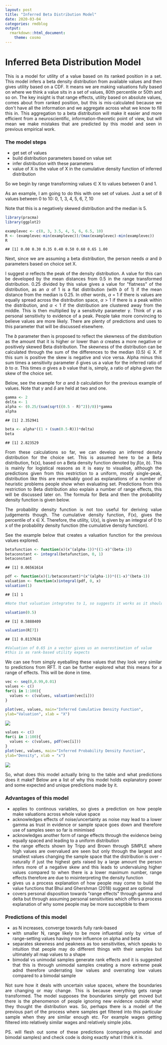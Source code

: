 ```yaml
---
layout: post
title: "Inferred Beta Distribution Model"
date: 2020-03-04
categories: rmdblog
output:
  rmarkdown::html_document:
    theme: cosmo
---
```

<style>
body {
text-align: justify}
</style>

# Inferred Beta Distribution Model

This is a model for utility of a value based on its ranked position in a set. This model infers a beta density distribution from available values and then gives utility based on a CDF. It means we are making valuations fully based on where we think a value sits in a set of values, 80th percentile or 50th and so on. The key insight is that range effects, utility based on absolute values, comes about from ranked position, but this is mis-calculated because we don't have all the information and we aggregate across what we know to fill this in. This aggregation to a beta distribution will make it easier and more efficient from a neuroscientific, information-theoretic point of view, but will mean we make mistakes that are predicted by this model and seen in previous empirical work.

### The model steps

-   get set of values
-   build distribution parameters based on value set
-   infer distribution with these parameters
-   value of X is the value of X in the cumulative density function of inferred distribution

So we begin by range transforming values ∈ X to values between 0 and 1.

As an example, I am going to do this with one set of values. Just a set of 8 values between 0 to 10: 0, 1, 3, 4, 5, 6, 7, 10

 Note that this is a negatively skewed distribution and the median is 5.

``` r
library(pracma)
library(ggplot2)
```

``` r
examplevec <- c(0, 3, 3.5, 4, 5, 6, 6.5, 10)
R <- (examplevec-min(examplevec))/(max(examplevec)-min(examplevec))
R
```

    ## [1] 0.00 0.30 0.35 0.40 0.50 0.60 0.65 1.00

Next, since we are assuming a beta distribution, the person needs *α* and <i>b</i> parameters based on choice set X.

I suggest *α* reflects the peak of the density distribution. A value for this can be developed by the mean distances from 0.5 in the range transformed distribution. 0.25 divided by this value gives a value for "flatness" of the distribution, as an *α* of 1 is a flat distribution (with <i>b</i> of 1) if the mean distance from the median is 0.25. In other words, *α* = 1 if there is values are equally spread across the distribution space, *α* &gt; 1 if there is a peak within the distribution, and *α* &lt; 1 if the distribution are clustered away from the middle. This is then multiplied by a sensitivity parameter *γ*. Think of *γ* as personal sensitivity to evidence of a peak. People take more convincing to believe values are more likely. There are plenty of predictions and uses to this parameter that will be discussed elsewhere.

The <i>b</i> parameter then is proposed to reflect the skewness of the distribution as the amount that it is higher or lower than *α* creates a more negative or positively skewed Beta distribution. The skewness of the distribution can be calculated through the sum of the differences to the median (0.5) ∈ X. If this sum is positive the skew is negative and vice versa. Alpha minus this sum times a sensitivity parameter *δ* gives us a value for the inferred ratio of <i>b</i> to *α*. This times *α* gives a <i>b</i> value that is, simply, a ratio of alpha given the skew of the choice set.

Below, see the example for *α* and <i>b</i> calculation for the previous example of values. Note that *γ* and *δ* are held at two and one.

``` r
gamma <- 2
delta <- 1
alpha <- (0.25/(sum(sqrt((0.5 - R)^2))/8))*gamma
alpha
```

    ## [1] 2.352941

``` r
beta <- alpha*((1 + (sum(0.5-R)))*delta)
beta
```

    ## [1] 2.823529

From these calculations so far, we can develop an inferred density distribution for the choice set. This is assumed here to be a Beta distribution, fx(x), based on a Beta density function denoted by *β*(*α*, <i>b</i>). This is mainly for logistical reasons as it is easy to visualise, although the predictions given from this restriction to a uniform, mostly single-peak, distribution like this are remarkably good as explanations of a number of heuristic problems people show when evaluating set. Predictions from this restriction to Beta distribution also explain a number of range effects, this will be discussed later on. The formula for Beta and then the probability density function is given below.

The probability density function is not too useful for deriving value judgements though. The cumulative density function, F(x), gives the percentile of x ∈ X. Therefore, the utility, U(x), is given by an integral of 0 to x of the probability density function (the cumulative density function).

 See the example below that creates a valuation function for the previous values explored.

``` r
betafunction <- function(x)(x^(alpha-1))*((1-x)^(beta-1))
betaconstant <- integral(betafunction, 0, 1)
betaconstant
```

    ## [1] 0.06561614

``` r
pdf <- function(x)(1/betaconstant)*(x^(alpha-1))*((1-x)^(beta-1))
valuation <- function(x)integral(pdf, 0, x)
valuation(1)
```

    ## [1] 1

``` r
#Note that valuation integrates to 1, so suggests it works as it should

valuation(0.5)
```

    ## [1] 0.5888409

``` r
valuation(R[7])
```

    ## [1] 0.8137618

``` r
#Valuation of 0.65 in a vector gives us an overestimation of value
#this is as rank-based utility expects 
```

We can see from simply eyeballing these values that they look very similar to predictions from RFT. It can be further explored what this means for a range of effects. This will be done in time.

``` r
vec <- seq(0,0.99,0.01)
values <- c()
for(i in 1:100){
  values <- c(values, valuation(vec[i]))
}

plot(vec, values, main="Inferred Cumulative Density Function",
ylab="Valuation", xlab = "X")
```

![](IBD_model_md_files/figure-markdown_github/unnamed-chunk-5-1.png)

``` r
values <- c()
for(i in 1:100){
  values <- c(values, pdf(vec[i]))
}
plot(vec, values, main="Inferred Probability Density Function",
ylab="Density", xlab = "x")
```

![](IBD_model_md_files/figure-markdown_github/unnamed-chunk-5-2.png)

So, what does this model actually bring to the table and what predictions does it make? Below are a list of why this model holds explanatory power and some expected and unique predictions made by it.

### Advantages of this model

-   applies to continous variables, so gives a prediction on how people make valuations across whole value space
-   acknowledges effects of noise/uncertainty as noise may lead to a lower gamma as trust in evidence or sample space goes down and therefore use of samples seen so far is minimised
-   acknowledges another form of range effects through the evidence being equally spaced and leading to a uniform distribution
-   the range effects shown by Tripp and Brown through SIMPLE where high values are overvalued are seen but only through the largest and smallest values changing the sample space that the distribution is over - naturally if just the highest gets raised by a large amount the person infers more of a negative skew and this leads to undervaluing higher values compared to when there is a lower maximum number, range effects therefore are due to misinterpreting the density function
-   gives us a process explanation of how people may come to build the value functions that Bhui and Ghershman (2018) suggest are optimal
-   covers personal disposition towards "range effects" through gamma and delta but through assuming personal sensitivities which offers a process explanation of why some people may be more succeptible to them

### Predictions of this model

-   as N increases, converge towards fully rank-based
-   with smaller N, range likely to be more influential only by virtue of range-setting values having more influence on alpha and beta
-   separates skewness and peakness as too sensitivities, which speaks to intuition that people may do different things with their samples but ultimately all map values to a shape
-   bimodal vs unimodal samples generate rank effects and it is suggested that this is through unimodal samples creating a more extreme peak adnd therefore underrating low values and overrating low values compared to a bimodal sample

Not sure how it deals with uncertain value spaces, where the boundaries are changing or may change. This is because everything gets range transformed. The model supposes the boundaries simply get moved but there is the phenomenon of people ignoring new evidence outside what they thought the distribution was. So, perhaps there is a model of the previous part of the process where samples get filtered into this particular sample when they are similar enough etc. For example wages getting filtered into relatively similar wages and relatively simple jobs.

PS. will flesh out some of these predictions (comparing unimodal and bimodal samples) and check code is doing exactly what I think it is.
